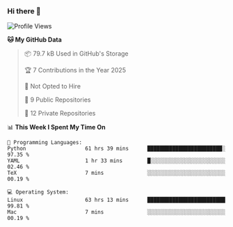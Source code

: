 ### Hi there 👋

<!--
**huayuan4396/huayuan4396** is a ✨ _special_ ✨ repository because its `README.md` (this file) appears on your GitHub profile.

Here are some ideas to get you started:

- 🔭 I’m currently working on ...
- 🌱 I’m currently learning ...
- 👯 I’m looking to collaborate on ...
- 🤔 I’m looking for help with ...
- 💬 Ask me about ...
- 📫 How to reach me: ...
- 😄 Pronouns: ...
- ⚡ Fun fact: ...
-->

<!--START_SECTION:waka-->
![Profile Views](http://img.shields.io/badge/Profile%20Views-0-blue)

**🐱 My GitHub Data** 

> 📦 79.7 kB Used in GitHub's Storage 
 > 
> 🏆 7 Contributions in the Year 2025
 > 
> 🚫 Not Opted to Hire
 > 
> 📜 9 Public Repositories 
 > 
> 🔑 12 Private Repositories 
 > 
📊 **This Week I Spent My Time On** 

```text
💬 Programming Languages: 
Python                   61 hrs 39 mins      ████████████████████████░   97.35 % 
YAML                     1 hr 33 mins        █░░░░░░░░░░░░░░░░░░░░░░░░   02.46 % 
TeX                      7 mins              ░░░░░░░░░░░░░░░░░░░░░░░░░   00.19 % 

💻 Operating System: 
Linux                    63 hrs 13 mins      █████████████████████████   99.81 % 
Mac                      7 mins              ░░░░░░░░░░░░░░░░░░░░░░░░░   00.19 % 
```


<!--END_SECTION:waka-->

